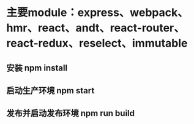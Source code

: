 # 主要module：express、webpack、hmr、react、andt、react-router、react-redux、reselect、immutable

## 安装 npm install
## 启动生产环境 npm start
## 发布并启动发布环境 npm run build
